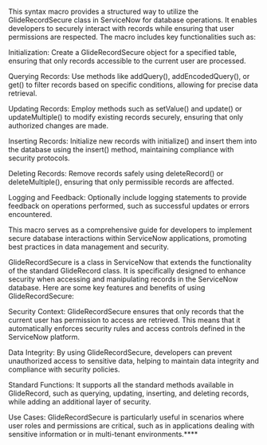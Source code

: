 This syntax macro provides a structured way to utilize the GlideRecordSecure class in ServiceNow for database operations. It enables developers to securely interact with records while ensuring that user permissions are respected. The macro includes key functionalities such as:

Initialization: Create a GlideRecordSecure object for a specified table, ensuring that only records accessible to the current user are processed.

Querying Records: Use methods like addQuery(), addEncodedQuery(), or get() to filter records based on specific conditions, allowing for precise data retrieval.

Updating Records: Employ methods such as setValue() and update() or updateMultiple() to modify existing records securely, ensuring that only authorized changes are made.

Inserting Records: Initialize new records with initialize() and insert them into the database using the insert() method, maintaining compliance with security protocols.

Deleting Records: Remove records safely using deleteRecord() or deleteMultiple(), ensuring that only permissible records are affected.

Logging and Feedback: Optionally include logging statements to provide feedback on operations performed, such as successful updates or errors encountered.

This macro serves as a comprehensive guide for developers to implement secure database interactions within ServiceNow applications, promoting best practices in data management and security.


GlideRecordSecure is a class in ServiceNow that extends the functionality of the standard GlideRecord class. It is specifically designed to enhance security when accessing and manipulating records in the ServiceNow database. Here are some key features and benefits of using GlideRecordSecure:

Security Context: GlideRecordSecure ensures that only records that the current user has permission to access are retrieved. This means that it automatically enforces security rules and access controls defined in the ServiceNow platform.

Data Integrity: By using GlideRecordSecure, developers can prevent unauthorized access to sensitive data, helping to maintain data integrity and compliance with security policies.

Standard Functions: It supports all the standard methods available in GlideRecord, such as querying, updating, inserting, and deleting records, while adding an additional layer of security.

Use Cases: GlideRecordSecure is particularly useful in scenarios where user roles and permissions are critical, such as in applications dealing with sensitive information or in multi-tenant environments.****

